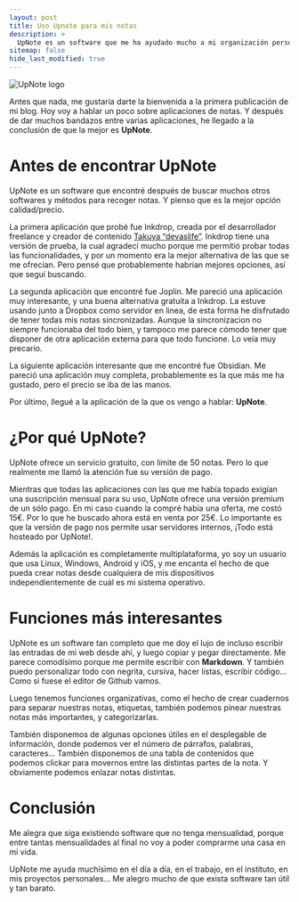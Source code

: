```yaml
---
layout: post
title: Uso Upnote para mis notas
description: >
  UpNote es un software que me ha ayudado mucho a mi organización personal.
sitemap: false
hide_last_modified: true
---
```


![UpNote logo](https://is1-ssl.mzstatic.com/image/thumb/Purple126/v4/c4/84/4f/c4844f71-4832-f66c-5c49-03e2401bab7e/AppIcon-0-0-1x_U007emarketing-0-7-0-sRGB-85-220.png/1200x630wa.png)


Antes que nada, me gustaría darte la bienvenida a la primera publicación de mi blog. Hoy voy a hablar un poco sobre aplicaciones de notas. Y después de dar muchos bandazos entre varias aplicaciones, he llegado a la conclusión de que la mejor es __UpNote__.

# Antes de encontrar UpNote
UpNote es un software que encontré después de buscar muchos otros softwares y métodos para recoger notas. Y pienso que es la mejor opción calidad/precio.

La primera aplicación que probé fue Inkdrop, creada por el desarrollador freelance y creador de contenido [Takuya “devaslife”](https://www.youtube.com/@devaslife). Inkdrop tiene una versión de prueba, la cual agradecí mucho porque me permitió probar todas las funcionalidades, y por un momento era la mejor alternativa de las que se me ofrecían. Pero pensé que probablemente habrían mejores opciones, así que seguí buscando.

La segunda aplicación que encontré fue Joplin. Me pareció una aplicación muy interesante, y una buena alternativa gratuita a Inkdrop. La estuve usando junto a Dropbox como servidor en linea, de esta forma he disfrutado de tener todas mis notas sincronizadas. Aunque la sincronizacion no siempre funcionaba del todo bien, y tampoco me parece cómodo tener que disponer de otra aplicación externa para que todo funcione. Lo veía muy precario.

La siguiente aplicación interesante que me encontré fue Obsidian. Me pareció una aplicación muy completa, probablemente es la que más me ha gustado, pero el precio se iba de las manos.

Por último, llegué a la aplicación de la que os vengo a hablar: __UpNote__.

# ¿Por qué UpNote?
UpNote ofrece un servicio gratuito, con límite de 50 notas. Pero lo que realmente me llamó la atención fue su versión de pago.

Mientras que todas las aplicaciones con las que me había topado exigían una suscripción mensual para su uso, UpNote ofrece una versión premium de un sólo pago. En mi caso cuando la compré había una oferta, me costó 15€. Por lo que he buscado ahora está en venta por 25€. Lo importante es que la versión de pago nos permite usar servidores internos, ¡Todo está hosteado por UpNote!.

Además la aplicación es completamente multiplataforma, yo soy un usuario que usa Linux, Windows, Android y iOS, y me encanta el hecho de que pueda crear notas desde cualquiera de mis dispositivos independientemente de cuál es mi sistema operativo.

# Funciones más interesantes
UpNote es un software tan completo que me doy el lujo de incluso escribir las entradas de mi web desde ahí, y luego copiar y pegar directamente. Me parece comodísimo porque me permite escribir con __Markdown__. Y también puedo personalizar todo con negrita, cursiva, hacer listas, escribir código… Como si fuese el editor de Github vamos.

Luego tenemos funciones organizativas, como el hecho de crear cuadernos para separar nuestras notas, etiquetas, también podemos pinear nuestras notas más importantes, y categorizarlas.

También disponemos de algunas opciones útiles en el desplegable de información, donde podemos ver el número de párrafos, palabras, caracteres… También disponemos de una tabla de contenidos que podemos clickar para movernos entre las distintas partes de la nota. Y obviamente podemos enlazar notas distintas.


# Conclusión
Me alegra que siga existiendo software que no tenga mensualidad, porque entre tantas mensualidades al final no voy a poder comprarme una casa en mi vida.

UpNote me ayuda muchísimo en el día a día, en el trabajo, en el instituto, en mis proyectos personales… Me alegro mucho de que exista software tan útil y tan barato.


